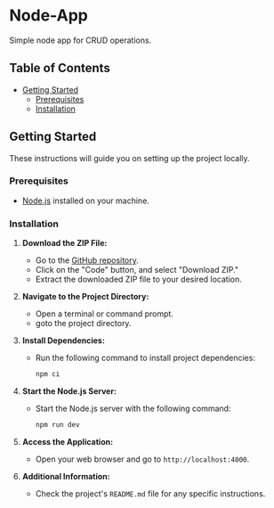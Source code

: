 # Node-App

Simple node app for CRUD operations.

## Table of Contents

- [Getting Started](#getting-started)
  - [Prerequisites](#prerequisites)
  - [Installation](#installation)

## Getting Started

These instructions will guide you on setting up the project locally.

### Prerequisites

- [Node.js](https://nodejs.org/) installed on your machine.

### Installation

1. **Download the ZIP File:**
   - Go to the [GitHub repository](https://github.com/21parth/node-app-crud).
   - Click on the "Code" button, and select "Download ZIP."
   - Extract the downloaded ZIP file to your desired location.

2. **Navigate to the Project Directory:**
   - Open a terminal or command prompt.
   - goto the project directory.

3. **Install Dependencies:**
   - Run the following command to install project dependencies:
     ```bash
     npm ci
     ```

4. **Start the Node.js Server:**
   - Start the Node.js server with the following command:
     ```bash
     npm run dev
     ```

5. **Access the Application:**
   - Open your web browser and go to `http://localhost:4000`.

6. **Additional Information:**
   - Check the project's `README.md` file for any specific instructions.
